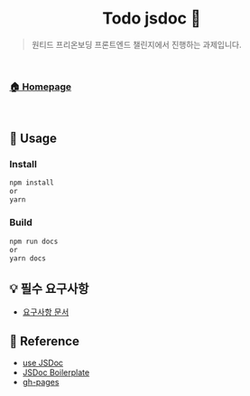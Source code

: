 
<h1 align="center">Todo jsdoc  📜</h1>

> 원티드 프리온보딩 프론트엔드 챌린지에서 진행하는 과제입니다. 

<br />

### [🏠 Homepage](https://whl5105.github.io/wanted-pre-onboarding-challenge-fe-2)

<br />

## 🚀 Usage
### Install
```bash
npm install
or
yarn
```

### Build

```bash
npm run docs
or
yarn docs
```

## 💡 필수 요구사항
- [요구사항 문서](https://gist.github.com/pocojang/3c3d4470a3d2a978b5ebfb3f613e40fa#create)

## 📝 Reference
- [use JSDoc](https://jsdoc.app)
- [JSDoc Boilerplate](https://github.com/pocojang/jsdoc-boilerplate)
- [gh-pages](https://velog.io/@qhgus/%ED%94%84%EB%A1%9C%EC%A0%9D%ED%8A%B8%EB%A5%BC-GitHub-Pages%EB%A1%9C-%EB%B0%B0%ED%8F%AC%ED%95%98%EA%B8%B0-feat.-React)
